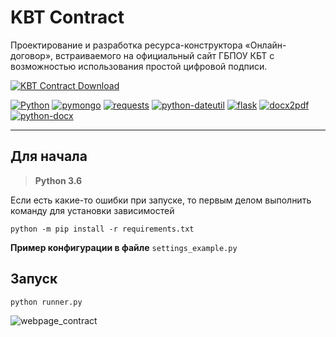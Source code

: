# KBT Contract
Проектирование и разработка ресурса-конструктора «Онлайн-договор», встраиваемого на официальный сайт ГБПОУ КБТ с возможностью использования простой цифровой подписи.

[![KBT Contract Download](https://img.shields.io/badge/KBT_Contract-download-blue.svg?logo=github&style=for-the-badge)](https://github.com/vladimirpichugin/kbt_contract/archive/master.zip)

[![Python](https://img.shields.io/badge/Python-3.6-red.svg?style=flat-square)](https://python.org)
[![pymongo](https://img.shields.io/badge/pymongo-3.10.1-green.svg?style=flat-square)](https://pypi.org/project/requests)
[![requests](https://img.shields.io/badge/requests-2.27.1-red.svg?style=flat-square)](https://pypi.org/project/requests)
[![python-dateutil](https://img.shields.io/badge/python--dateutil-2.8.2-darkgreen.svg?style=flat-square)](https://pypi.org/project/python-dateutil)
[![flask](https://img.shields.io/badge/flask-1.1.1-orange.svg?style=flat-square)](https://pypi.org/project/flask)
[![docx2pdf](https://img.shields.io/badge/docx2pdf-~%3D0.1.8-purple.svg?style=flat-square)](https://pypi.org/project/flask)
[![python-docx](https://img.shields.io/badge/python--docx-0.8.11-lightblue.svg?style=flat-square)](https://pypi.org/project/flask)

***

## Для начала
> **Python 3.6**

Если есть какие-то ошибки при запуске, то первым делом выполнить команду для установки зависимостей
```shell
python -m pip install -r requirements.txt
```
**Пример конфигурации в файле** `settings_example.py`

## Запуск
```shell
python runner.py
```

![webpage_contract](webpage_contract.png)